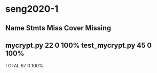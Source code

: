 # seng2020-1

Name              Stmts   Miss  Cover   Missing
-----------------------------------------------
mycrypt.py           22      0   100%
test_mycrypt.py      45      0   100%
-----------------------------------------------
TOTAL                67      0   100%
